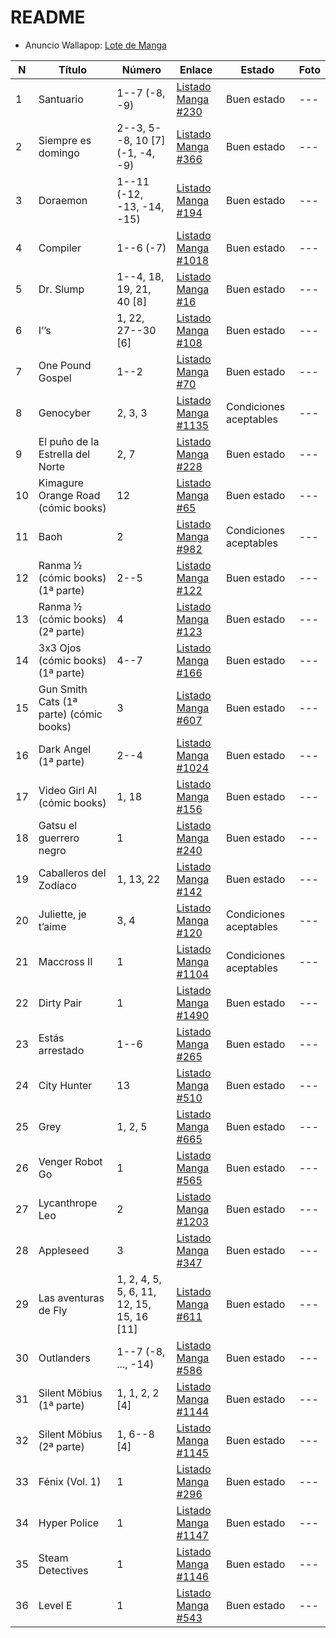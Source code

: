 README
======

* Anuncio Wallapop: [Lote de Manga](https://es.wallapop.com/item/lote-de-manga-55-colecciones-19-completas-1013576943)

| N  | Título                   | Número | Enlace  | Estado     |         Foto                  |
|----|--------------------------|--------|---------|------------|-------------------------------|
|  1 | Santuario                | 1--7 (-8, -9) | [Listado Manga #230](https://www.listadomanga.es/coleccion.php?id=230) | Buen estado | --- |
|  2 | Siempre es domingo       | 2--3, 5--8, 10 [7] (-1, -4, -9) | [Listado Manga #366](https://www.listadomanga.es/coleccion.php?id=366) | Buen estado | --- |
|  3 | Doraemon                 | 1--11 (-12, -13, -14, -15) | [Listado Manga #194](https://www.listadomanga.es/coleccion.php?id=194) | Buen estado | --- |
|  4 | Compiler                 | 1--6 (-7) | [Listado Manga #1018](https://www.listadomanga.es/coleccion.php?id=1018) | Buen estado | --- |
|  5 | Dr. Slump                | 1--4, 18, 19, 21, 40 [8] | [Listado Manga #16](https://www.listadomanga.es/coleccion.php?id=16) | Buen estado | --- |
|  6 | I’’s                     | 1, 22, 27--30 [6] | [Listado Manga #108](https://www.listadomanga.es/coleccion.php?id=108) | Buen estado | --- |
|  7 | One Pound Gospel         | 1--2 | [Listado Manga #70](https://www.listadomanga.es/coleccion.php?id=70) | Buen estado | --- |
|  8 | Genocyber                | 2, 3, 3 | [Listado Manga #1135](https://www.listadomanga.es/coleccion.php?id=1135) | Condiciones aceptables | --- |
|  9 | El puño de la Estrella del Norte | 2, 7 | [Listado Manga #228](https://www.listadomanga.es/coleccion.php?id=228) | Buen estado | --- |
| 10 | Kimagure Orange Road  (cómic books) | 12 | [Listado Manga #65](https://www.listadomanga.es/coleccion.php?id=65) | Buen estado | --- |
| 11 | Baoh                     | 2     | [Listado Manga #982](https://www.listadomanga.es/coleccion.php?id=982) | Condiciones aceptables | --- |
| 12 | Ranma ½ (cómic books) (1ª parte) | 2--5 | [Listado Manga #122](https://www.listadomanga.es/coleccion.php?id=122) | Buen estado | --- |
| 13 | Ranma ½ (cómic books) (2ª parte) | 4 | [Listado Manga #123](https://www.listadomanga.es/coleccion.php?id=123) | Buen estado | --- |
| 14 | 3x3 Ojos (cómic books) (1ª parte) | 4--7 | [Listado Manga #166](https://www.listadomanga.es/coleccion.php?id=166) | Buen estado | --- |
| 15 | Gun Smith Cats (1ª parte) (cómic books) | 3 | [Listado Manga #607](https://www.listadomanga.es/coleccion.php?id=607) | Buen estado | --- |
| 16 | Dark Angel  (1ª parte)   | 2--4 | [Listado Manga #1024](https://www.listadomanga.es/coleccion.php?id=1024) | Buen estado | --- |
| 17 | Video Girl AI (cómic books) | 1, 18 | [Listado Manga #156](https://www.listadomanga.es/coleccion.php?id=156) | Buen estado | --- |
| 18 | Gatsu el guerrero negro  | 1 | [Listado Manga #240](https://www.listadomanga.es/coleccion.php?id=240) | Buen estado | --- |
| 19 | Caballeros del Zodíaco   | 1, 13, 22 | [Listado Manga #142](https://www.listadomanga.es/coleccion.php?id=142) | Buen estado | --- |
| 20 | Juliette, je t’aime      | 3, 4  | [Listado Manga #120](https://www.listadomanga.es/coleccion.php?id=120) | Condiciones aceptables | --- |
| 21 | Maccross II              | 1     | [Listado Manga #1104](https://www.listadomanga.es/coleccion.php?id=1104) | Condiciones aceptables | --- |
| 22 | Dirty Pair               | 1     | [Listado Manga #1490](https://www.listadomanga.es/coleccion.php?id=1490) | Buen estado | --- |
| 23 | Estás arrestado          | 1--6 | [Listado Manga #265](https://www.listadomanga.es/coleccion.php?id=265) | Buen estado | --- |
| 24 | City Hunter              | 13   | [Listado Manga #510](https://www.listadomanga.es/coleccion.php?id=510) | Buen estado | --- |
| 25 | Grey                     | 1, 2, 5 | [Listado Manga #665](https://www.listadomanga.es/coleccion.php?id=665) | Buen estado | --- |
| 26 | Venger Robot Go          | 1 | [Listado Manga #565](https://www.listadomanga.es/coleccion.php?id=565) | Buen estado | --- |
| 27 | Lycanthrope Leo          | 2 | [Listado Manga #1203](https://www.listadomanga.es/coleccion.php?id=1203) | Buen estado | --- |
| 28 | Appleseed                | 3 | [Listado Manga #347](https://www.listadomanga.es/coleccion.php?id=347) | Buen estado | --- |
| 29 | Las aventuras de Fly     | 1, 2, 4, 5, 5, 6, 11, 12, 15, 15, 16 [11] | [Listado Manga #611](https://www.listadomanga.es/coleccion.php?id=611) | Buen estado | --- |
| 30 | Outlanders               | 1--7 (-8, ..., -14) | [Listado Manga #586](https://www.listadomanga.es/coleccion.php?id=586) | Buen estado | --- |
| 31 | Silent Möbius (1ª parte) | 1, 1, 2, 2 [4] | [Listado Manga #1144](https://www.listadomanga.es/coleccion.php?id=1144) | Buen estado | --- |
| 32 | Silent Möbius (2ª parte) | 1, 6--8 [4] | [Listado Manga #1145](https://www.listadomanga.es/coleccion.php?id=1145) | Buen estado | --- |
| 33 | Fénix  (Vol. 1)          | 1 | [Listado Manga #296](https://www.listadomanga.es/coleccion.php?id=296) | Buen estado | --- |
| 34 | Hyper Police             | 1 | [Listado Manga #1147](https://www.listadomanga.es/coleccion.php?id=1147) | Buen estado | --- |
| 35 | Steam Detectives         | 1 | [Listado Manga #1146](https://www.listadomanga.es/coleccion.php?id=1146) | Buen estado | --- |
| 36 | Level E                  | 1 | [Listado Manga #543](https://www.listadomanga.es/coleccion.php?id=543) | Buen estado | --- |
